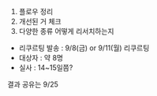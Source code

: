 1. 플로우 정리
2. 개선된 거 체크 
3. 다양한 종류 어떻게 리서치하는지


- 리쿠르팅 발송 : 9/8(금) or 9/11(월) 리쿠르팅
- 대상자 : 약 8명 
- 실사 : 14~15일쯤?

결과 공유는 9/25